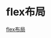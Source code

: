 # flex布局

[flex布局](https://developer.mozilla.org/zh-CN/docs/Web/CSS/CSS_Flexible_Box_Layout/Basic_Concepts_of_Flexbox)

